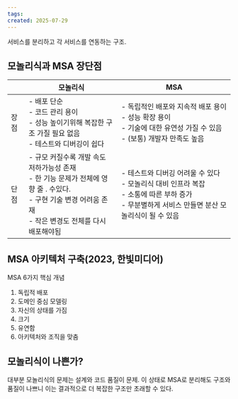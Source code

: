 ```yaml
---
tags: 
created: 2025-07-29
---
```

서비스를 분리하고 각 서비스를 연동하는 구조.

## 모놀리식과 MSA 장단점

|     | 모놀리식                                                                                                 | MSA                                                                                          |
| --- | ---------------------------------------------------------------------------------------------------- | -------------------------------------------------------------------------------------------- |
| 장점  | - 배포 단순<br>- 코드 관리 용이<br>- 성능 높이기위해 복잡한 구조 가질 필요 없음<br>- 테스트와 디버깅이 쉽다                                | - 독립적인 배포와 지속적 배포 용이<br>- 성능 확장 용이<br>- 기술에 대한 유연성 가질 수 있음<br>- (보통) 개발자 만족도 높음              |
| 단점  | - 규모 커질수록 개발 속도 저하가능성 존재<br>- 한 기능 문제가 전체에 영향 줄 . 수있다.<br>- 구현 기술 변경 어려움 존재<br>- 작은 변경도 전체를 다시 배포해야됨 | - 테스트와 디버깅 어려울 수 있다<br>- 모놀리식 대비 인프라 복잡<br>- 소통에 따른 부하 증가<br>- 무분별하게 서비스 만들면 분산 모놀리식이 될 수 있음 |


## MSA 아키텍처 구축(2023, 한빛미디어)
MSA 6가지 핵심 개념
1. 독립적 배포
2. 도메인 중심 모델링
3. 자신의 상태를 가짐
4. 크기
5. 유연함
6. 아키텍처와 조직을 맞춤
## 모놀리식이 나쁜가?
대부분 모놀리식의 문제는 설계와 코드 품질이 문제. 이 상태로 MSA로 분리해도 구조와 품질이 나쁘니 이는 결과적으로 더 복잡한 구조만 초래할 수 있다.